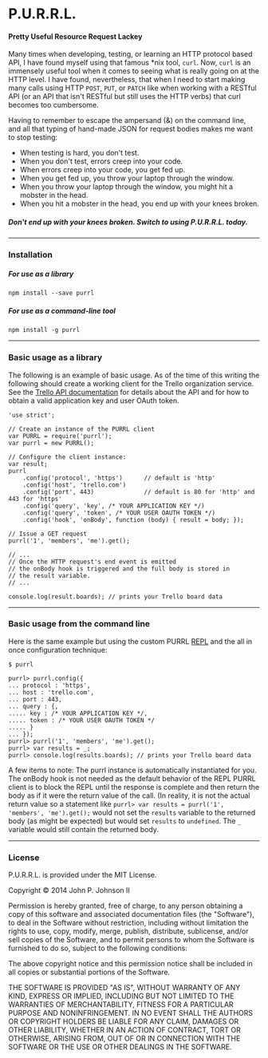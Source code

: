 # P.U.R.R.L. #
#### Pretty Useful Resource Request Lackey ####

Many times when developing, testing, or learning an HTTP protocol based API, I have found myself using that famous *nix tool, `curl`. Now, `curl` is an
immensely useful tool when it comes to seeing what is really going on at the HTTP level. I have found, nevertheless, that when I need to start making many
calls using HTTP `POST`, `PUT`, or `PATCH` like when working with a RESTful API (or an API that isn't RESTful but still uses the HTTP verbs) that curl becomes
too cumbersome.

Having to remember to escape the ampersand (&) on the command line, and all that typing of hand-made JSON for request bodies makes me want to stop testing:

- When testing is hard, you don't test.
- When you don't test, errors creep into your code.
- When errors creep into your code, you get fed up.
- When you get fed up, you throw your laptop through the window.
- When you throw your laptop through the window, you might hit a mobster in the head.
- When you hit a mobster in the head, you end up with your knees broken.

##### Don't end up with your knees broken. Switch to using P.U.R.R.L. today. #####

----------------------------------------------------------------------

### Installation ###

##### For use as a library #####
    npm install --save purrl

##### For use as a command-line tool #####
    npm install -g purrl

----------------------------------------------------------------------

### Basic usage as a library ###

The following is an example of basic usage. As of the time of this writing the following should create a working client for the Trello organization service.
See the [Trello API documentation](https://trello.com/docs/) for details about the API and for how to obtain a valid application key and user OAuth token.

    'use strict';

    // Create an instance of the PURRL client
    var PURRL = require('purrl');
    var purrl = new PURRL();

    // Configure the client instance:
    var result;
    purrl
        .config('protocol', 'https')      // default is 'http'
        .config('host', 'trello.com')
        .config('port', 443)              // default is 80 for 'http' and 443 for 'https'
        .config('query', 'key', /* YOUR APPLICATION KEY */)
        .config('query', 'token', /* YOUR USER OAUTH TOKEN */)
        .config('hook', 'onBody', function (body) { result = body; });

    // Issue a GET request
    purrl('1', 'members', 'me').get();

    // ...
    // Once the HTTP request's end event is emitted
    // the onBody hook is triggered and the full body is stored in
    // the result variable.
    // ...

    console.log(result.boards); // prints your Trello board data

----------------------------------------------------------------------

### Basic usage from the command line ###

Here is the same example but using the custom PURRL [REPL](http://nodejs.org/api/repl.html) and the all in once configuration technique:

    $ purrl

    purrl> purrl.config({
    ... protocol : 'https',
    ... host : 'trello.com',
    ... port : 443,
    ... query : {,
    ..... key : /* YOUR APPLICATION KEY */,
    ..... token : /* YOUR USER OAUTH TOKEN */
    ..... }
    ... });
    purrl> purrl('1', 'members', 'me').get();
    purrl> var results = _;
    purrl> console.log(results.boards); // prints your Trello board data

A few items to note: The purrl instance is automatically instantiated for you. The onBody hook is not needed as the default behavior of the REPL PURRL client
is to block the REPL until the response is complete and then return the body as if it were the return value of the call. (In reality, it is not the actual
return value so a statement like `purrl> var results = purrl('1', 'members', 'me').get();` would not set the `results` variable to the returned body (as might
be expected) but would set `results` to `undefined`. The `_` variable would still contain the returned body.

----------------------------------------------------------------------

### License ###

P.U.R.R.L. is provided under the MIT License.

Copyright &copy; 2014 John P. Johnson II

Permission is hereby granted, free of charge, to any person obtaining a copy of this software and associated documentation files (the "Software"), to deal in
the Software without restriction, including without limitation the rights to use, copy, modify, merge, publish, distribute, sublicense, and/or sell copies of
the Software, and to permit persons to whom the Software is furnished to do so, subject to the following conditions:

The above copyright notice and this permission notice shall be included in all copies or substantial portions of the Software.

THE SOFTWARE IS PROVIDED "AS IS", WITHOUT WARRANTY OF ANY KIND, EXPRESS OR IMPLIED, INCLUDING BUT NOT LIMITED TO THE WARRANTIES OF MERCHANTABILITY, FITNESS FOR
A PARTICULAR PURPOSE AND NONINFRINGEMENT. IN NO EVENT SHALL THE AUTHORS OR COPYRIGHT HOLDERS BE LIABLE FOR ANY CLAIM, DAMAGES OR OTHER LIABILITY, WHETHER IN AN
ACTION OF CONTRACT, TORT OR OTHERWISE, ARISING FROM, OUT OF OR IN CONNECTION WITH THE SOFTWARE OR THE USE OR OTHER DEALINGS IN THE SOFTWARE.
